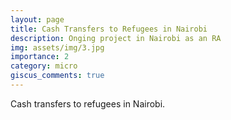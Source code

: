 ```yaml
---
layout: page
title: Cash Transfers to Refugees in Nairobi
description: Onging project in Nairobi as an RA
img: assets/img/3.jpg
importance: 2
category: micro
giscus_comments: true
---
```


Cash transfers to refugees in Nairobi. 

